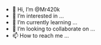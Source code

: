 - 👋 Hi, I’m @Mr420k
- 👀 I’m interested in ...
- 🌱 I’m currently learning ...
- 💞️ I’m looking to collaborate on ...
- 📫 How to reach me ...

<!---
Mr420k/Mr420k is a ✨ special ✨ repository because its `README.md` (this file) appears on your GitHub profile.
You can click the Preview link to take a look at your changes.
--->
